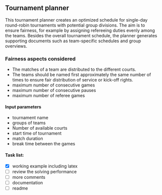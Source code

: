 ## Tournament planner
This tournament planner creates an optimized schedule for single-day round-robin tournaments with potential group divisions. The aim is to ensure fairness, for example by assigning refereeing duties evenly among the teams. Besides the overall tournament schedule, the planner generates supporting documents such as team-specific schedules and group overviews.

### Fairness aspects considered
- The matches of a team are distributed to the different courts.
- The teams should be named first approximately the same number of times to ensure fair distribution of service or kick-off rights.
- maximum number of consecutive games
- maximum number of consecutive pauses
- maximum number of referee games 

#### Input parameters
- tournament name
- groups of teams
- Number of available courts
- start time of tournament
- match duration
- break time between the games

#### Task list:
- [x] working example including latex
- [ ] review the solving performance
- [ ] more comments
- [ ] documentation
- [ ] readme
